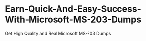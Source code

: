 # Earn-Quick-And-Easy-Success-With-Microsoft-MS-203-Dumps
Get High Quality and Real Microsoft MS-203 Dumps
